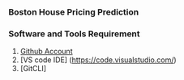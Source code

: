 ### Boston House Pricing Prediction

### Software and Tools Requirement
 
1. [Github Account](https://github.com)
2. [VS code IDE] (https://code.visualstudio.com/)
3. [GitCLI]


